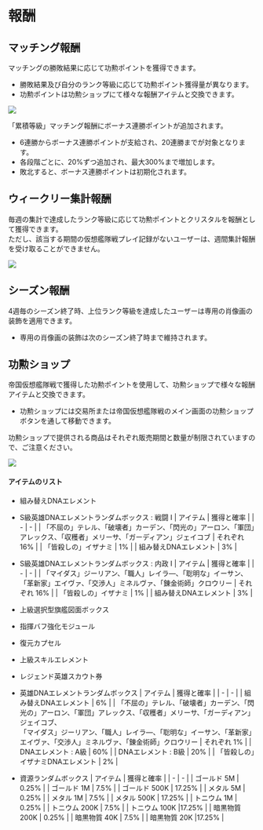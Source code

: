 # 報酬


## マッチング報酬

マッチングの勝敗結果に応じて功勲ポイントを獲得できます。
 - 勝敗結果及び自分のランク等級に応じて功勲ポイント獲得量が異なります。
 - 功勲ポイントは功勲ショップにて様々な報酬アイテムと交換できます。<br>
 
![](https://astrokings.s3.ap-northeast-2.amazonaws.com/html/img/help/1500_13.jpg)

「累積等級」マッチング報酬にボーナス連勝ポイントが追加されます。
 - 6連勝からボーナス連勝ポイントが支給され、20連勝までが対象となります。
 - 各段階ごとに、20%ずつ追加され、最大300%まで増加します。
 - 敗北すると、ボーナス連勝ポイントは初期化されます。<br>


## ウィークリー集計報酬

毎週の集計で達成したランク等級に応じて功勲ポイントとクリスタルを報酬として獲得できます。<br>
ただし、該当する期間の仮想艦隊戦プレイ記録がないユーザーは、週間集計報酬を受け取ることができません。

![](https://astrokings.s3.ap-northeast-2.amazonaws.com/html/img/help/1500_11_1.jpg)


## シーズン報酬

4週毎のシーズン終了時、上位ランク等級を達成したユーザーは専用の肖像画の装飾を適用できます。
 - 専用の肖像画の装飾は次のシーズン終了時まで維持されます。<br>


## 功勲ショップ

帝国仮想艦隊戦で獲得した功勲ポイントを使用して、功勲ショップで様々な報酬アイテムと交換できます。
 - 功勲ショップには交易所または帝国仮想艦隊戦のメイン画面の功勲ショップボタンを通して移動できます。<br>

功勲ショップで提供される商品はそれぞれ販売期間と数量が制限されていますので、ご注意ください。<br>

![](https://astrokings.s3.ap-northeast-2.amazonaws.com/html/img/help/1500_12.jpg)


#### アイテムのリスト

- 組み替えDNAエレメント

- S級英雄DNAエレメントランダムボックス : 戦闘 Ⅰ
| アイテム | 獲得と確率 |
| - | - |
| 「不屈の」テレル、「破壊者」カーデン、「閃光の」アーロン、「軍団」アレックス、「収穫者」メリーサ、「ガーディアン」ジェイコブ | それぞれ 16% |
| 「皆殺しの」イザナミ | 1% |
| 組み替えDNAエレメント | 3% |

- S級英雄DNAエレメントランダムボックス : 内政 Ⅰ
| アイテム | 獲得と確率 |
| - | - |
| 「マイダス」ジーリアン、「職人」レイラ―、「聡明な」イーサン、「革新家」エイヴァ、「交渉人」ミネルヴァ、「錬金術師」クロウリー | それぞれ 16% |
| 「皆殺しの」イザナミ | 1% |
| 組み替えDNAエレメント | 3% |

- 上級選択型旗艦図面ボックス

- 指揮バフ強化モジュール

- 復元カプセル

- 上級スキルエレメント

- レジェンド英雄スカウト券

- 英雄DNAエレメントランダムボックス
| アイテム | 獲得と確率 |
| - | - |
| 組み替えDNAエレメント | 6% |
| 「不屈の」テレル、「破壊者」カーデン、「閃光の」アーロン、「軍団」アレックス、「収穫者」メリーサ、「ガーディアン」ジェイコブ、<br>「マイダス」ジーリアン、「職人」レイラ―、「聡明な」イーサン、「革新家」エイヴァ、「交渉人」ミネルヴァ、「錬金術師」クロウリー | それぞれ 1% |
| DNAエレメント : A級 | 60% |
| DNAエレメント : B級 | 20% |
| 「皆殺しの」イザナミDNAエレメント | 2% |

- 資源ランダムボックス
| アイテム | 獲得と確率 |
| - | - |
| ゴールド 5M  | 0.25% |
| ゴールド 1M  | 7.5% |
| ゴールド 500K  | 17.25% |
| メタル 5M  | 0.25% |
| メタル 1M  | 7.5% |
| メタル 500K  | 17.25% |
| トニウム 1M  | 0.25% |
| トニウム 200K  | 7.5% |
| トニウム 100K  |17.25% |
| 暗黒物質 200K  | 0.25% |
| 暗黒物質 40K  | 7.5% |
| 暗黒物質 20K  |17.25% |
